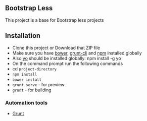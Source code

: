 ## Bootstrap Less

This project is a base for Bootstrap less projects

## Installation
- Clone this project or Download that ZIP file
- Make sure you have [bower](http://bower.io/), [grunt-cli](https://www.npmjs.com/package/grunt-cli) and  [npm](https://www.npmjs.org/) installed globally
- Also [yo](https://github.com/yeoman/yo) should be installed globally: npm install -g yo
- On the command prompt run the following commands
- cd `project-directory`
- `npm install` 
- `bower install` 
- `grunt serve` - for preview 
- `grunt` - for building

### Automation tools

- [Grunt](http://gruntjs.com/)
